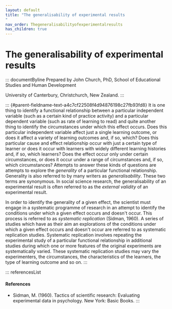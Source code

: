 ```yaml
---
layout: default
title: "The generalisability of experimental results 
"
nav_order: Thegeneralisabilityofexperimentalresults
has_children: true
---
```

# The generalisability of experimental results 


::: documentByline
Prepared by John Church, PhD, School of Educational Studies and Human
Development

University of Canterbury, Christchurch, New Zealand.
:::

::: {#parent-fieldname-text-a4c7cf22508f4d94876198c27fb93fd8}
It is one thing to identify a functional relationship between a
particular independent variable (such as a certain kind of practice
activity) and a particular dependent variable (such as rate of learning
to read) and quite another thing to identify the circumstances under
which this effect occurs. Does this particular independent variable
affect just a single learning outcome, or does it affect a variety of
learning outcomes and, if so, which? Does this particular cause and
effect relationship occur with just a certain type of learner or does it
occur with learners with widely different learning histories and, if so,
which learners? Does the effect occur only under certain circumstances,
or does it occur under a range of circumstances and, if so, which
circumstances? Attempts to answer these kinds of questions are attempts
to explore the *generality* of a particular functional relationship.
Generality is also referred to by many writers as *generalisability*.
These two terms are synonymous. In social science research, the
generalisability of an experimental result is often referred to as the
*external validity* of an experimental result.

In order to identify the generality of a given effect, the scientist
must engage in a systematic programme of research in an attempt to
identify the conditions under which a given effect occurs and doesn't
occur. This process is referred to as *systematic replication* (Sidman,
1960). A series of studies which have as their aim an explorations of
the conditions under which a given effect occurs and doesn't occur are
referred to as systematic replication studies. Systematic replication
involves repeating the experimental study of a particular functional
relationship in additional studies during which one or more features of
the original experiments are systematically varied. These systematic
replication studies may vary the experimenters, the circumstances, the
characteristics of the learners, the type of learning outcome and so on.
:::

::: referencesList
#### References

-   Sidman, M. (1960). Tactics of scientific research: Evaluating
    experimental data in psychology. New York: Basic Books.
:::
